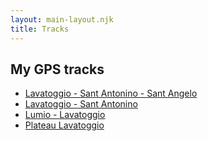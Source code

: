 ```yaml
---
layout: main-layout.njk
title: Tracks
---
```

## My GPS tracks

* [Lavatoggio - Sant Antonino - Sant Angelo](./Lavatoggio_SantAntonino_SantAngelo.gpx)
* [Lavatoggio - Sant Antonino](./Lavatoggio_SantAntonino.gpx)
* [Lumio - Lavatoggio](./Lumio_Lavatoggio.gpx)
* [Plateau Lavatoggio](./Plateau_Lavatoggio.gpx)
